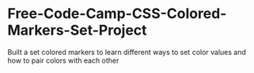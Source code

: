 # Free-Code-Camp-CSS-Colored-Markers-Set-Project
Built a set colored markers to learn different ways to set color values and how to pair colors with each other
